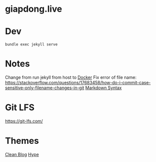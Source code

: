 # giapdong.live

# Dev

```
bundle exec jekyll serve

```

# Notes

Change from run jekyll from host to [Docker](https://ddewaele.github.io/running-jekyll-in-docker/)
Fix error of file name: https://stackoverflow.com/questions/17683458/how-do-i-commit-case-sensitive-only-filename-changes-in-git
[Markdown Syntax](https://www.markdownguide.org/tools/jekyll/)

# Git LFS
https://git-lfs.com/



# Themes
[Clean Blog](https://jekyllthemes.io/theme/startbootstrap-clean-blog-jekyll)
[Hype](https://jekyllthemes.io/theme/hyde)